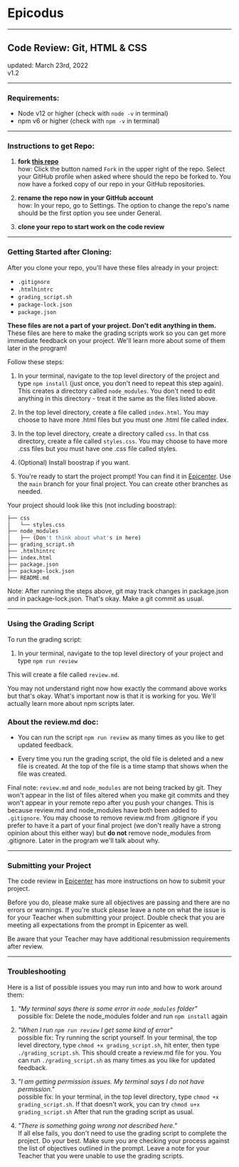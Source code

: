 # Epicodus

---

## Code Review: Git, HTML & CSS
updated: March 23rd, 2022 <br>
v1.2

---

### Requirements: 
- Node v12 or higher (check with `node -v` in terminal)
- npm v6 or higher (check with `npm -v` in terminal)

---

### Instructions to get Repo:

1. **fork [this repo](https://github.com/epicodus-lessons/1_code_review)**<br>
how: Click the button named `Fork` in the upper right of the repo. Select your GitHub profile when asked where should the repo be forked to. You now have a forked copy of our repo in your GitHub repositories.

2. **rename the repo now in your GitHub account**<br>
how: In your repo, go to Settings. The option to change the repo's name should be the first option you see under General.

3. **clone your repo to start work on the code review**

---

### Getting Started after Cloning: 

After you clone your repo, you'll have these files already in your project:
- `.gitignore`
- `.htmlhintrc`
- `grading_script.sh`
- `package-lock.json`
- `package.json`

**These files are not a part of your project. Don't edit anything in them.** These files are here to make the grading scripts work so you can get more immediate feedback on your project. We'll learn more about some of them later in the program!

Follow these steps:

1. In your terminal, navigate to the top level directory of the project and type `npm install` (just once, you don't need to repeat this step again). This creates a directory called `node_modules`. You don't need to edit anything in this directory - treat it the same as the files listed above.

2. In the top level directory, create a file called `index.html`. You may choose to have more .html files but you must one .html file called index.

3. In the top level directory, create a directory called `css`. In that css directory, create a file called `styles.css`. You may choose to have more .css files but you must have one .css file called styles.

4. (Optional) Install boostrap if you want.

5. You're ready to start the project prompt! You can find it in [Epicenter](https://epicenter.epicodus.com/). Use the `main` branch for your final project. You can create other branches as needed.

Your project should look like this (not including boostrap):

```bash
├── css
│   └── styles.css
├── node_modules
│   ├── (Don't think about what's in here)
├── grading_script.sh
├── .htmlhintrc
├── index.html
├── package.json
├── package-lock.json
├── README.md

```
Note: After running the steps above, git may track changes in package.json and in package-lock.json. That's okay. Make a git commit as usual. 

---

### Using the Grading Script

To run the grading script: 

1. In your terminal, navigate to the top level directory of your project and type `npm run review`

This will create a file called `review.md`.

You may not understand right now how exactly the command above works but that's okay. What's important now is that it is working for you. We'll actually learn more about npm scripts later. 

### About the review.md doc:

* You can run the script `npm run review` as many times as you like to get updated feedback.

* Every time you run the grading script, the old file is deleted and a new file is created. At the top of the file is a time stamp that shows when the file was created.

Final note: `review.md` and `node_modules` are not being tracked by git. They won't appear in the list of files altered when you make git commits and they won't appear in your remote repo after you push your changes. This is because review.md and node_modules have both been added to `.gitignore`. You may choose to remove review.md from .gitignore if you prefer to have it a part of your final project (we don't really have a strong opinion about this either way) but **do not** remove node_modules from .gitignore. Later in the program we'll talk about why.

---

### Submitting your Project

The code review in [Epicenter](https://epicenter.epicodus.com/) has more instructions on how to submit your project. 

Before you do, please make sure all objectives are passing and there are no errors or warnings. If you're stuck please leave a note on what the issue is for your Teacher when submitting your project. Double check that you are meeting all expectations from the prompt in Epicenter as well.

Be aware that your Teacher may have additional resubmission requirements after review.

---

### Troubleshooting 

Here is a list of possible issues you may run into and how to work around them:

1. *"My terminal says there is some error in `node_modules` folder"*<br>
possible fix: Delete the node_modules folder and run `npm install` again

2. *"When I run `npm run review` I get some kind of error"*<br>
possible fix: Try running the script yourself. In your terminal, the top level directory, type `chmod +x grading_script.sh`, hit enter, then type ` ./grading_script.sh`. This should create a review.md file for you. You can run `./grading_script.sh` as many times as you like for updated feedback.

3. *"I am getting permission issues. My terminal says I do not have permission."*<br>
possible fix: In your terminal, in the top level directory, type `chmod +x grading_script.sh`. If that doesn't work, you can try `chmod u+x grading_script.sh` After that run the grading script as usual.

4. *"There is something going wrong not described here."*<br>
If all else fails, you don't need to use the grading script to complete the project. Do your best. Make sure you are checking your process against the list of objectives outlined in the prompt. Leave a note for your Teacher that you were unable to use the grading scripts.
